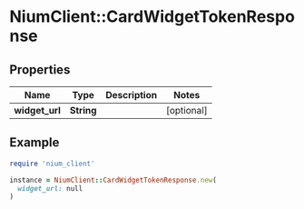 # NiumClient::CardWidgetTokenResponse

## Properties

| Name | Type | Description | Notes |
| ---- | ---- | ----------- | ----- |
| **widget_url** | **String** |  | [optional] |

## Example

```ruby
require 'nium_client'

instance = NiumClient::CardWidgetTokenResponse.new(
  widget_url: null
)
```

